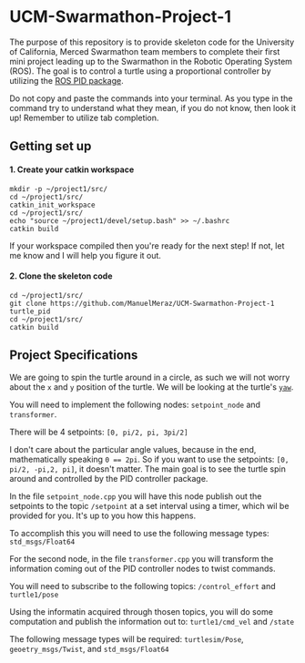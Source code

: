 # UCM-Swarmathon-Project-1

The purpose of this repository is to provide skeleton code for the University of California, Merced Swarmathon team members to complete their first mini project leading up to the Swarmathon in the Robotic Operating System (ROS). The goal is to control a turtle using a proportional controller by utilizing the [ROS PID package](http://wiki.ros.org/pid). 

Do not copy and paste the commands into your terminal. As you type in the command try to understand what they mean, if you do not know, then look it up! Remember to utilize tab completion.

## Getting set up

#### 1. Create your catkin workspace

    mkdir -p ~/project1/src/ 
    cd ~/project1/src/
    catkin_init_workspace
    cd ~/project1/src/
    echo "source ~/project1/devel/setup.bash" >> ~/.bashrc
    catkin build
    
If your workspace compiled then you're ready for the next step! If not, let me know and I will help you figure it out. 

#### 2. Clone the skeleton code

    cd ~/project1/src/
    git clone https://github.com/ManuelMeraz/UCM-Swarmathon-Project-1 turtle_pid
    cd ~/project1/src/
    catkin build
    
## Project Specifications

We are going to spin the turtle around in a circle, as such we will not worry about the `x` and `y` position of the turtle. We will be looking at the turtle's [`yaw`](https://en.wikipedia.org/wiki/Yaw_(rotation)). 

You will need to implement the following nodes: `setpoint_node` and `transformer`.

There will be 4 setpoints: `[0, pi/2, pi, 3pi/2]` 

I don't care about the particular angle values, because in the end, mathematically speaking `0 == 2pi`. So if you want to use
the setpoints: `[0, pi/2, -pi,2, pi]`, it doesn't matter. The main goal is to see the turtle spin around and controlled by the PID controller package. 

In the file `setpoint_node.cpp` you will have this node publish out the setpoints to the topic `/setpoint` at a set interval using a timer, which wil be provided for you. It's up to you how this happens.

To accomplish this you will need to use the following message types: `std_msgs/Float64` 

For the second node, in the file `transformer.cpp` you will transform the information coming out of the PID controller nodes to twist commands. 

You will need to subscribe to the following topics: `/control_effort` and `turtle1/pose`

Using the informatin acquired through thosen topics, you will do some computation and publish the information
out to: `turtle1/cmd_vel` and `/state`

The following message types will be required: `turtlesim/Pose`, `geoetry_msgs/Twist`, and `std_msgs/Float64`
